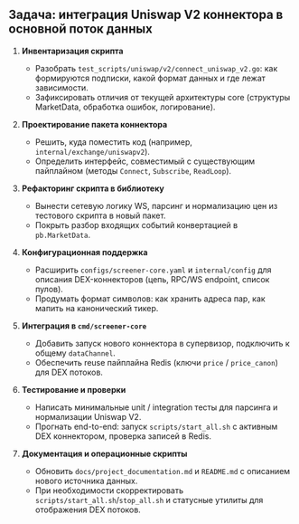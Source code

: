 

## Задача: интеграция Uniswap V2 коннектора в основной поток данных

1. **Инвентаризация скрипта**
   - Разобрать `test_scripts/uniswap/v2/connect_uniswap_v2.go`: как формируются подписки, какой формат данных и где лежат зависимости.
   - Зафиксировать отличия от текущей архитектуры core (структуры MarketData, обработка ошибок, логирование).

2. **Проектирование пакета коннектора**
   - Решить, куда поместить код (например, `internal/exchange/uniswapv2`).
   - Определить интерфейс, совместимый с существующим пайплайном (методы `Connect`, `Subscribe`, `ReadLoop`).

3. **Рефакторинг скрипта в библиотеку**
   - Вынести сетевую логику WS, парсинг и нормализацию цен из тестового скрипта в новый пакет.
   - Покрыть разбор входящих событий конвертацией в `pb.MarketData`.

4. **Конфигурационная поддержка**
   - Расширить `configs/screener-core.yaml` и `internal/config` для описания DEX-коннекторов (цепь, RPC/WS endpoint, список пулов).
   - Продумать формат символов: как хранить адреса пар, как мапить на канонический тикер.

5. **Интеграция в `cmd/screener-core`**
   - Добавить запуск нового коннектора в супервизор, подключить к общему `dataChannel`.
   - Обеспечить reuse пайплайна Redis (ключи `price` / `price_canon`) для DEX потоков.

6. **Тестирование и проверки**
   - Написать минимальные unit / integration тесты для парсинга и нормализации Uniswap V2.
   - Прогнать end-to-end: запуск `scripts/start_all.sh` с активным DEX коннектором, проверка записей в Redis.

7. **Документация и операционные скрипты**
   - Обновить `docs/project_documentation.md` и `README.md` с описанием нового источника данных.
   - При необходимости скорректировать `scripts/start_all.sh`/`stop_all.sh` и статусные утилиты для отображения DEX потоков.
